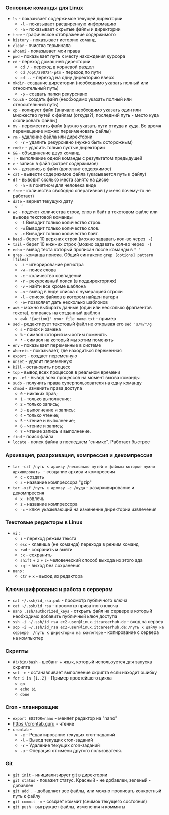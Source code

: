 

### Основные команды для Linux
- `ls` - показывает содержимое текущей директории
  - `-l` - показывает расширенную информацию
  - `-a` - показывает скрытые файлы и директории
- `tree` - графическое отображение содержимого
- `history` - показывает историю команд
- `clear` - очистка терминала
- `whoami` - показывает мои права
- `pwd` - показывает путь к месту нахождения курсора
- `cd` - переход домашней директории
  - `cd /` - переход в корневой раздел
  - `cd /opt/290724-ptm` - переход по пути
  - `cd ..` - переход на одну директорию вверх
- `mkdir`- создание директории (необходимо указать полный или относительный путь)
  - `-p` - создать папки рекурсивно
- `touch` - создать файл (необходимо указать полный или относительный путь)
- `cp` - копирует файл (вначале необходимо указать один или множество путей к файлам (откуда?),
         последний путь - место куда скопировать файлы)
- `mv` - переместить файл (нужно указать пути откуда и куда. Во время перемещение можно переименовать файлы)
- `rm` - удаление файла или директории
  - `-r` - удалить рекурсивно (нужно быть осторожным) 
- `rmdir` - удалить только пустые директории
- `&&` - объединение двух команд 
- `|` - выполнение одной команды с результатом предыдущей
- `>` - запись в файл (сотрет содержимое)
- `>>` - дозапись в файл (дополнит содержимое)
- `cat` - вывести содержимое файла (указывается путь к файлу)
- `df` - выводит сколько места занято на диске
    - `-h` - в понятном для человека виде
- `free` - количество свободно оперативной (у меня почему-то не работает)
- `date` - вернет текущую дату
  - ``
- `wc` - подсчет количества строк, слов и байт в текстовом файле или выводе текстовой команды
  - `-l` Выводит только количество строк.
  - `-w` Выводит только количество слов.
  - `-c` Выводит только количество байт.
- `head` - берет 10 верхних строк (можно задавать кол-во через ` -`)
- `tail` - берет 10 нижних строк (можно задавать кол-во через ` -`)
- `echo` - вывод теста который прописан после команды в `" "`
- `grep` - команда поиска. Общий синтаксис `grep [options] pattern [files]`
  - `-i` - игнорирование регистра
  - `-w` - поиск слова
  - `-c` - количество совпадений
  - `-r` - рекурсивный поиск (в поддиректориях)
  - `-v` - найти все кроме шаблона
  - `–n` - вывод в виде списка с нумерацией строки
  - `-l` - список файлов в котором найден патерн
  - `-e`- позволяет дать несколько шаблонов
- `awk` - можно выбирать данные (один или несколько фрагментов текста), опираясь на созданный шаблон
  - `awk '{action}' your_file_name.txt` - пример
- `sed` - редактирует текстовый файл не открывая его `sed 's/%/*/g`
  - `s` - поиск и замена
  - `%` - символ который мы хотим поменять
  - `*` - символ на который мы хотим поменять
- `env` - показывает переменные в системе
- `whereis` - показывает, где находиться переменная
- `export` - создает переменную 
- `unset` - удалит переменную 
- `kill` - остановить процесс
- `top` - вывод всех процессов в реальном времени
- `ps -ef` - вывод всех процессов на момент выова команды
- `sudo` - получить права суперпользователя на одну команду 
- `chmod` - изменить права доступа
  - `0` - никаких прав;
  - `1` - только выполнение;
  - `2` - только запись;
  - `3` - выполнение и запись;
  - `4` - только чтение;
  - `5` - чтение и выполнение;
  - `6` - чтение и запись;
  - `7` - чтение запись и выполнение.
- `find` - поиск файла
- `locate` - поиск файла в последнем "снимке". Работает быстрее

### Архивация, разархивация, компрессия и декомпрессия
- `tar -czf /путь к архиву /несколько путей к файлам которые нужно архивировать `  - создание архива и компрессия
  - `c` - создать
  - `z` - название компрессора "gzip"
- `tar -xzf /путь к архиву -c /куда` - разархивирование и декомпрессия
  - `x` - извлечь
  - `z` - название компрессора
  - `-c` - ключ указывающий на изменение директории извлечения


### Текстовые редакторы в Linux
- `vi` :
  - `i` - переход режим текста
  - `esc` - клавиша (не команда) перехода в режим команд
  - `:wd` - сохранить и выйти
  - `:x` - сохранить
  - `shift` + `z` + `z`- человеческий способ выхода из этого ада
  - `:q!` - выход без сохранения
- `nano` :
  - `ctr` + `x` - выход из редактора

### Ключи шифрования и работа с сервером 
- `cat ~/.ssh/id_rsa.pub` - просмотр публичного ключа
- `cat ~/.ssh/id_rsa` - просмотр приватного ключа
- `nano .ssh/authorized_keys` - открыть файл на сервере в который необходимо добавить публичный ключ доступа
- `ssh -i ~/.ssh/id_rsa ec2-user@linux.itcareerhub.de` - вход на сервер
- `scp -i ~/.ssh/id_rsa ec2-user@linux.itcareerhub.de:/путь к файлу на сервере  /путь к директории на компютере` - копирование с сервера на компьютер

### Скрипты 
- `#!/bin/bash` - шебанг + язык, который используется для запуска скрипта
- `set -e` - останавливает выполнение скрипта если находит ошибку
- `for i in {1..2}` - Пример простейшего цикла
  - `go`
  - `echo $i`
  - `done`

### Cron - планировщик
- `export EDITOR=nano` - меняет редактор на "nano"
- https://crontab.guru - чтение 
- `crontab` - 
  - `-e` - Редактирование текущих cron-заданий
  - `-l` - Вывод текущих cron-заданий
  - `-r` - Удаление текущих cron-заданий
  - `-u` - Операция от имени другого пользователя. 

### Git
- `git init` - инициализирует git в директории
- `git status` - покажет статус. Красный - не добавлен, зеленый - добавлен
- `git add .` - добавляет все файлы, или можно прописать конкретный путь к файлу
- `git commit -m` - создает коммит (снимок текущего состояния)
- `git push` - выгружает файлы, изменения и коммиты 